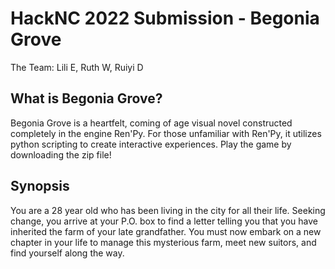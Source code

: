 # HackNC 2022 Submission - Begonia Grove

The Team: Lili E, Ruth W, Ruiyi D

## What is Begonia Grove?

Begonia Grove is a heartfelt, coming of age visual novel constructed completely in the engine Ren'Py. For those unfamiliar with Ren'Py, it utilizes python scripting to create interactive experiences. Play the game by downloading the zip file!

## Synopsis

You are a 28 year old who has been living in the city for all their life. Seeking change, you arrive at your P.O. box to find a letter telling you
that you have inherited the farm of your late grandfather. You must now embark on a new chapter in your life to manage this mysterious farm, meet new suitors, and find yourself along the way.
